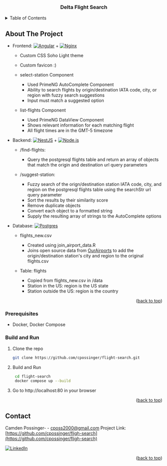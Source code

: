 <a name="readme-top"></a>

<!-- PROJECT LOGO -->
<br />
<div align="center">
<h3 align="center">Delta Flight Search</h3>
</div>



<!-- TABLE OF CONTENTS -->
<details>
  <summary>Table of Contents</summary>
  <ol>
    <li>
      <ul>
      <a href="#about-the-project">About The Project</a>
      </ul>
    </li>
    <li>
      <ul>
        <li><a href="#prerequisites">Prerequisites</a></li>
        <li><a href="#build-and-run">Build and Run</a></li>
      </ul>
    </li>
    <li><a href="#contact">Contact</a></li>
  </ol>
</details>




<!-- ABOUT THE PROJECT -->
## About The Project

* Frontend: [![Angular][Angular.io]][Angular-url] + [![Nginx][Nginx]][Nginx]
  - Custom CSS Soho Light theme
  - Custom favicon :)

  - select-station Component 
    - Used PrimeNG AutoComplete Component 
    - Ability to search flights by origin/destination IATA code, city, or region with fuzzy search suggestions
    - Input must match a suggested option

  - list-flights Component
    - Used PrimeNG DataView Component 
    - Shows relevant information for each matching flight
    - All flight times are in the GMT-5 timezone

* Backend: [![NestJS][NestJS]][NestJS-url] + [![Node.js][Node.js]][Node.js-url]
  - /find-flights: 
    - Query the postgresql flights table and return an array of objects that match the origin and destination url query parameters

  - /suggest-station:
    - Fuzzy search of the orign/destination station IATA code, city, and region on the postgresql flights table using the searchStr url query parameter
    - Sort the results by their similarity score  
    - Remove duplicate objects
    - Convert each object to a formatted string
    - Supply the resulting array of strings to the AutoComplete options 

* Database: [![Postgres][Postgres]][Postgres-url]
  - flights_new.csv
    - Created using join_airport_data.R
    - Joins open source data from [OurAirports](https://ourairports.com/data/) to add the origin/destination station's city and region to the original flights.csv
    
  - Table: flights
    - Copied from flights_new.csv in /data
    - Station in the US: region is the US state 
    - Station outside the US: region is the country 

  
<p align="right">(<a href="#readme-top">back to top</a>)</p>


### Prerequisites

* Docker, Docker Compose

### Build and Run

1. Clone the repo
   ```sh
   git clone https://github.com/cpossinger/flight-search.git
   ```
2. Build and Run
   ```sh
    cd flight-search
    docker compose up --build
   ```
3. Go to http://localhost:80 in your browser


<p align="right">(<a href="#readme-top">back to top</a>)</p>


<!-- CONTACT -->
## Contact

Camden Possinger-  - cposs2000@gmail.com
Project Link: [https://github.com/cpossinger/fligh-search](https://github.com/cpossinger/fligh-search)

[![LinkedIn][linkedin-shield]][linkedin-url]

<p align="right">(<a href="#readme-top">back to top</a>)</p>




<!-- MARKDOWN LINKS & IMAGES -->
<!-- https://www.markdownguide.org/basic-syntax/#reference-style-links -->
[linkedin-shield]: https://img.shields.io/badge/-LinkedIn-black.svg?style=for-the-badge&logo=linkedin&colorB=555
[linkedin-url]: https://linkedin.com/in/camden-possinger-82780b1a1/
[Angular.io]: https://img.shields.io/badge/Angular-DD0031?style=for-the-badge&logo=angular&logoColor=white
[Angular-url]: https://angular.io/
[NestJS]: ![NestJS](https://img.shields.io/badge/nestjs-%23E0234E.svg?style=for-the-badge&logo=nestjs&logoColor=white)
[NestJS-url]: https://nestjs.com/
[Postgres]: ![Postgres](https://img.shields.io/badge/postgres-%23316192.svg?style=for-the-badge&logo=postgresql&logoColor=white)
[Postgres-url]: https://www.postgresql.org/
[Node.js]: ![NodeJS](https://img.shields.io/badge/node.js-6DA55F?style=for-the-badge&logo=node.js&logoColor=white)
[Node.js-url]:https://nodejs.org/en
[Nginx]: ![Nginx](https://img.shields.io/badge/nginx-%23009639.svg?style=for-the-badge&logo=nginx&logoColor=white)
[Nginx-url]: https://www.nginx.com/


